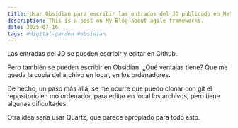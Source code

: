 ```yaml
---
title: Usar Obsidian para escribir las entradas del JD publicado en Netlify
description: This is a post on My Blog about agile frameworks.
date: 2025-07-16
tags: #digital-garden #obsidian 
---
```


Las entradas del JD se pueden escribir y editar en Github.

Pero también se pueden escribir en Obsidian. ¿Qué ventajas tiene? Que me queda la copia del archivo en local, en los ordenadores.

De hecho, un paso más allá, se me ocurre que puedo clonar con git el repositorio en mo ordenador, para editar en local los archivos, pero tiene algunas dificultades.

Otra idea sería usar Quartz, que parece apropiado para todo esto.